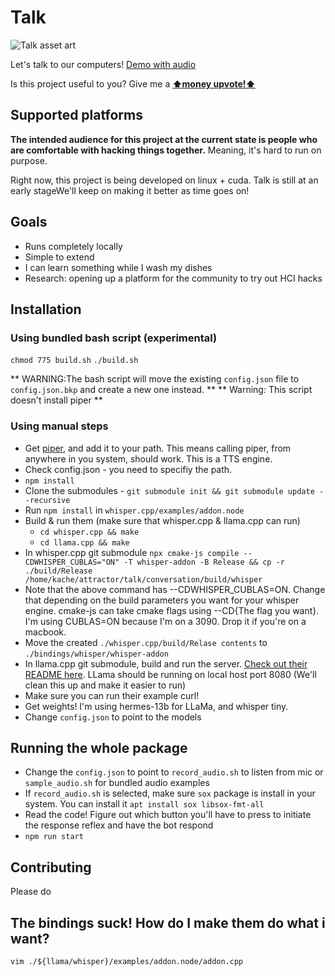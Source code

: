 # Talk
![Talk asset art](https://github.com/yacineMTB/talk/blob/master/assets/talklogo.png?raw=true)

Let's talk to our computers! [Demo with audio](https://twitter.com/yacineMTB/status/1671511343919185924)

Is this project useful to you? Give me a [**⬆money upvote!⬆**](https://donate.stripe.com/fZedSC6tOdvF7ew9AD)

## Supported platforms
**The intended audience for this project at the current state is people who are comfortable with hacking things together.** Meaning, it's hard to run on purpose.

Right now, this project is being developed on linux + cuda. Talk is still at an early stageWe'll keep on making it better as time goes on!

## Goals
- Runs completely locally
- Simple to extend
- I can learn something while I wash my dishes
- Research: opening up a platform for the community to try out HCI hacks

## Installation

### Using bundled bash script (experimental)
`chmod 775 build.sh`
`./build.sh`

** WARNING:The bash script will move the existing `config.json` file to `config.json.bkp` and create a new one instead. **
** Warning: This script doesn't install piper **

### Using manual steps 
- Get [piper](https://github.com/rhasspy/piper/), and add it to your path. This means calling piper, from anywhere in you system, should work. This is a TTS engine.
- Check config.json - you need to specifiy the path.
- `npm install` 
- Clone the submodules - `git submodule init && git submodule update --recursive`
- Run `npm install` in `whisper.cpp/examples/addon.node`
- Build & run them (make sure that whisper.cpp & llama.cpp can run)
  -  `cd whisper.cpp && make`
  -  `cd llama.cpp && make`
- In whisper.cpp git submodule `npx cmake-js compile --CDWHISPER_CUBLAS="ON" -T whisper-addon -B Release && cp -r ./build/Release  /home/kache/attractor/talk/conversation/build/whisper`
- Note that the above command has --CDWHISPER_CUBLAS=ON. Change that depending on the build parameters you want for your whisper engine. cmake-js can take cmake flags using --CD{The flag you want}. I'm using CUBLAS=ON because I'm on a 3090. Drop it if you're on a macbook. 
- Move the created `./whisper.cpp/build/Relase contents` to `./bindings/whisper/whisper-addon`
- In llama.cpp git submodule, build and run the server. [Check out their README here](https://github.com/ggerganov/llama.cpp/tree/master/examples/server). LLama should be running on local host port 8080 (We'll clean this up and make it easier to run)
- Make sure you can run their example curl!
- Get weights! I'm using hermes-13b for LLaMa, and whisper tiny.
- Change `config.json` to point to the models 

## Running the whole package
- Change the `config.json` to point to `record_audio.sh` to listen from mic or `sample_audio.sh` for bundled audio examples
- If `record_audio.sh` is selected, make sure `sox` package is install in your system. You can install it `apt install sox libsox-fmt-all`
- Read the code! Figure out which button you'll have to press to initiate the response reflex and have the bot respond
- `npm run start` 

## Contributing
Please do

## The bindings suck! How do I make them do what i want? 
`vim ./${llama/whisper}/examples/addon.node/addon.cpp`

